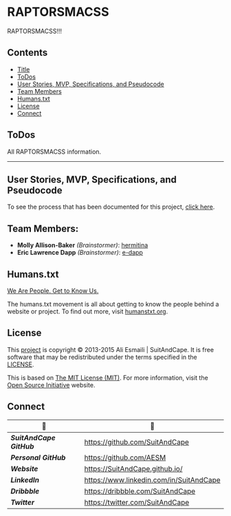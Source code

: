 <!-- README.md -->

RAPTORSMACSS
==========================================================================

RAPTORSMACSS!!!

## Contents

- [Title](#raptorsmacss)
- [ToDos](#todos)
- [User Stories, MVP, Specifications, and Pseudocode](#user-stories-mvp-specifications-and-pseudocode)
- [Team Members](#team-members)
- [Humans.txt](#humanstxt)
- [License](#license)
- [Connect](#connect)

## ToDos

All RAPTORSMACSS information.

--------------------------------------------------------------------------

## User Stories, MVP, Specifications, and Pseudocode

To see the process that has been documented for this project, [click here](https://github.com/SuitAndCape/RAPTORSMACSS/blob/master/SMSP.md).

## Team Members:

- **Molly Allison-Baker** _(Brainstormer)_: [hermitina](https://github.com/hermitina)
- **Eric Lawrence Dapp** _(Brainstormer)_: [e-dapp](https://github.com/e-dapp)

## Humans.txt

[We Are People.  Get to Know Us.](https://github.com/SuitAndCape/RAPTORSMACSS/blob/master/humans.txt)

The humans.txt movement is all about getting to know the people behind a website or project.  To find out more, visit [humanstxt.org](http://humanstxt.org/).

## License

This [project](#raptorsmacss) is copyright © 2013-2015 Ali Esmaili | SuitAndCape.  It is free software that may be redistributed under the terms specified in the [LICENSE](https://github.com/SuitAndCape/RAPTORSMACSS/blob/master/LICENSE).

This is based on [The MIT License (MIT)](http://opensource.org/licenses/MIT).  For more information, visit the [Open Source Initiative](http://opensource.org/) website.

## Connect

|              :tophat:             |              :rocket:             |
| --------------------------------- | --------------------------------- |
**_SuitAndCape GitHub_** | https://github.com/SuitAndCape
**_Personal GitHub_**    | https://github.com/AESM
**_Website_**            | https://SuitAndCape.github.io/
**_LinkedIn_**           | https://www.linkedin.com/in/SuitAndCape
**_Dribbble_**           | https://dribbble.com/SuitAndCape
**_Twitter_**            | https://twitter.com/SuitAndCape
